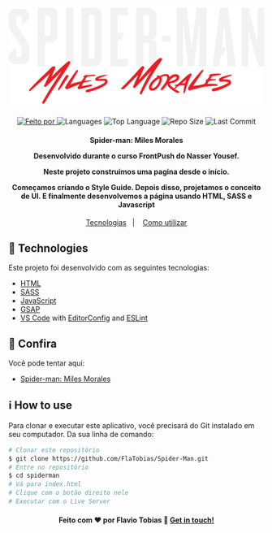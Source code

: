 <h1 align="center">
    <img alt="Logo" src="img/spiderman-text.png" />
    <br>
</h1>

<p align="center">
  <a href="https://www.linkedin.com/in/flaviotobias/">
  <img alt="Feito por" src="https://img.shields.io/static/v1?label=Made%20By&message=Flavio%20Tobias&color=orange&style=for-the-badge">
	</a>
  
  <img alt="Languages" src="https://img.shields.io/github/languages/count/FlaTobias/Spider-Man?style=for-the-badge">
  
  <img alt="Top Language" src="https://img.shields.io/github/languages/top/FlaTobias/Spider-Man?style=for-the-badge">
  
  <img alt="Repo Size" src="https://img.shields.io/github/repo-size/FlaTobias/Spider-Man?style=for-the-badge">
  
  <img alt="Last Commit" src="https://img.shields.io/github/last-commit/FlaTobias/Spider-Man?style=for-the-badge">
</p>

<h4 align="center">
  <p>Spider-man: Miles Morales</p>
  
  <p>Desenvolvido durante o curso FrontPush do Nasser Yousef.</p>

  <p>
  Neste projeto construimos uma pagina desde o início.
    
  Começamos criando o Style Guide. Depois disso, projetamos o conceito de UI. E finalmente desenvolvemos a página usando HTML, SASS e Javascript
  
  </p>
</h4>


<p align="center">
  <a href="#rocket-technologies">Tecnologias</a>&nbsp;&nbsp;&nbsp;|&nbsp;&nbsp;&nbsp;
  <a href="#information_source-how-to-use">Como utilizar</a>

## :rocket: Technologies

Este projeto foi desenvolvido com as seguintes tecnologias:

-  [HTML](https://developer.mozilla.org/pt-BR/docs/Web/HTML)
-  [SASS](https://sass-lang.com/)
-  [JavaScript](https://developer.mozilla.org/pt-BR/docs/Web/JavaScript)
-  [GSAP](https://greensock.com/gsap/)
-  [VS Code][vc] with [EditorConfig][vceditconfig] and [ESLint][vceslint]

## :eyes: Confira

Você pode tentar aqui:

-  [Spider-man: Miles Morales][demo]

## :information_source: How to use

Para clonar e executar este aplicativo, você precisará do Git instalado em seu computador. Da sua linha de comando:

```bash
# Clonar este repositório
$ git clone https://github.com/FlaTobias/Spider-Man.git
# Entre no repositório
$ cd spiderman
# Vá para index.html
# Clique com o botão direito nele
# Executar com o Live Server
```

<h4 align="center">
    Feito com ♥ por Flavio Tobias 👋 <a href="https://www.linkedin.com/in/flaviotobias/" target="_blank">Get in touch!</a>
</h4>

[vc]: https://code.visualstudio.com/
[vceditconfig]: https://marketplace.visualstudio.com/items?itemName=EditorConfig.EditorConfig
[vceslint]: https://marketplace.visualstudio.com/items?itemName=dbaeumer.vscode-eslint
[demo]: https://spiderman-flaviotobias.netlify.app/
